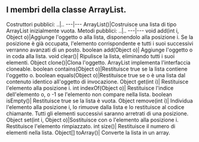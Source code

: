 I membri della classe ArrayList.
--------------------------------------------------------------
Costruttori pubblici:
..|..
---|---
ArrayList()|Costruisce una lista di tipo ArrayList inizialmente vuota.
Metodi pubblici:
..|..
---|---
void add(int i, Object o)|Aggiunge l'oggetto o alla lista, disponendolo alla posizione i. Se la posizione è già occupata, l'elemento corrispondente e tutti i suoi successivi verranno avanzati di un posto.
boolean add(Object o)|	Aggiunge l'oggetto o in coda alla lista.
void clear()|		Ripulisce la lista, eliminando tutti i suoi elementi.
Object clone()|Clona l'oggetto. ArrayList implementa l'interfaccia cloneable.
boolean contains(Object o)|Restituisce true se la lista contiene l'oggetto o.
boolean equals(Object o)|Restituisce true se o è una lista dal contenuto identico all'oggetto di invocazione.
Object get(int i)|	Restituisce l'elemento alla posizione i.
int indexOf(Object o)|	Restituisce l'indice dell'elemento o, o -1 se l'elemento non compare nella lista.
boolean isEmpty()|	Restituisce true se la lista è vuota.
Object remove(int i)|	Individua l'elemento alla posizione i, lo rimuove dalla lista e lo restituisce al codice chiamante. Tutti gli elementi successivi saranno arretrati di una posizione.
Object set(int i, Object o)|Sostituisce con o l'elemento alla posizione i. Restituisce l'elemento rimpiazzato.
int size()|		Restituisce il numero di elementi nella lista.
Object[] toArray()|	Converte la lista in un array.